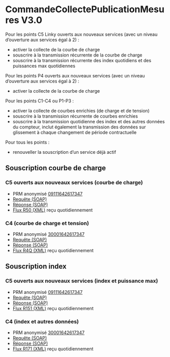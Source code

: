 # CommandeCollectePublicationMesures V3.0

Pour les points C5 Linky ouverts aux nouveaux services (avec un niveau d’ouverture aux services égal à 2) :

- activer la collecte de la courbe de charge
- souscrire à la transmission récurrente de la courbe de charge
- souscrire à la transmission récurrente des index quotidiens et des puissances max quotidiennes

Pour les points P4 ouverts aux nouveaux services (avec un niveau d’ouverture aux services égal à 2) :

- activer la collecte de la courbe de charge

Pour les points C1-C4 ou P1-P3 :

- activer la collecte de courbes enrichies (de charge et de tension)
- souscrire à la transmission récurrente de courbes enrichies
- souscrire à la transmission quotidienne des index et des autres données du compteur, inclut également la transmission des données sur glissement à chaque changement de période contractuelle

Pour tous les points :

- renouveller la souscription d’un service déjà actif

## Souscription courbe de charge

### C5 ouverts aux nouveaux services (courbe de charge)

- PRM anonymisé [09111642617347](/prms.md#09111642617347)
- [Requête (SOAP)](./C5-CDC/request.xml)
- [Réponse (SOAP)](./C5-CDC/response.xml)
- [Flux R50 (XML)](./C5-CDC/R50.xml) reçu quotidiennement

### C4 (courbe de charge et tension)

- PRM anonymisé [30001642617347](/prms.md#30001642617347)
- [Requête (SOAP)](./C4-CDC/request.xml)
- [Réponse (SOAP)](./C4-CDC/response.xml)
- [Flux R4Q (XML)](./C4-CDC/R4Q.xml) reçu quotidiennement

## Souscription index

### C5 ouverts aux nouveaux services (index et puissance max)

- PRM anonymisé [09111642617347](/prms.md#09111642617347)
- [Requête (SOAP)](./C5-IDX/request.xml)
- [Réponse (SOAP)](./C5-IDX/response.xml)
- [Flux R151 (XML)](./C5-IDX/R151.xml) reçu quotidiennement

### C4 (index et autres données)

- PRM anonymisé [30001642617347](/prms.md#30001642617347)
- [Requête (SOAP)](./C4-IDX/request.xml)
- [Réponse (SOAP)](./C4-IDX/response.xml)
- [Flux R171 (XML)](./C4-IDX/R171.xml) reçu quotidiennement

